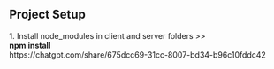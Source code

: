 ## Project Setup
<div>1. Install node_modules in client and server folders >> </div>
<b>npm install</b>

<div>https://chatgpt.com/share/675dcc69-31cc-8007-bd34-b96c10fddc42</div>
